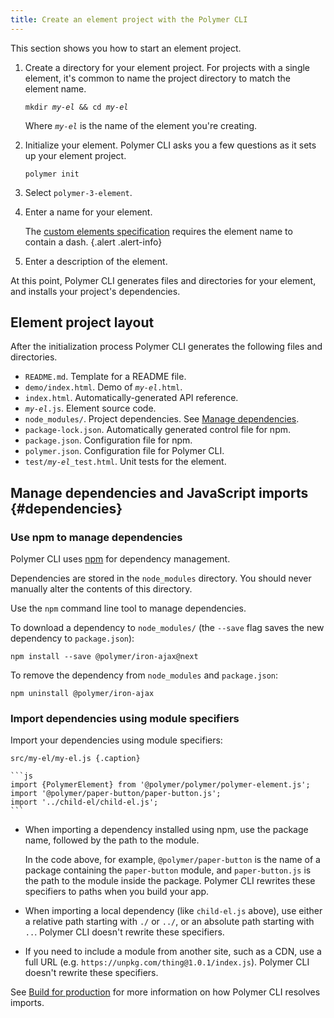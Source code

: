 ```yaml
---
title: Create an element project with the Polymer CLI
---
```


<!-- toc -->

This section shows you how to start an element project.

1.  Create a directory for your element project. For projects with a single element,
    it's common to name the project directory to match the element name.

    <pre><code>mkdir <var>my-el</var> && cd <var>my-el</var></code></pre>

    Where <code><var>my-el</var></code> is the name of the element you're
    creating.

1.  Initialize your element. Polymer CLI asks you a few questions as it sets up your element
    project.

        polymer init

1.  Select `polymer-3-element`.

1.  Enter a name for your element.

    The [custom elements
    specification](https://www.w3.org/TR/2016/WD-custom-elements-20160226/#concepts) requires the
    element name to contain a dash.
    {.alert .alert-info}

1.  Enter a description of the element.

At this point, Polymer CLI generates files and directories for your element, and installs your 
project's dependencies.

## Element project layout

After the initialization process Polymer CLI generates the following files and directories.

*   `README.md`. Template for a README file.
*   `demo/index.html`. Demo of <code><var>my-el</var></code>`.html`.
*   `index.html`. Automatically-generated API reference.
*   <code><var>my-el</var></code>`.js`. Element source code.
*   `node_modules/`. Project dependencies. See [Manage dependencies](#dependencies).
*   `package-lock.json`. Automatically generated control file for npm.
*   `package.json`. Configuration file for npm.
*   `polymer.json`. Configuration file for Polymer CLI.
*   `test/`<code><var>my-el</var></code>`_test.html`. Unit tests for
the element.

## Manage dependencies and JavaScript imports {#dependencies}

### Use npm to manage dependencies

Polymer CLI uses [npm](http://npmjs.com) for dependency management.

Dependencies are stored in the `node_modules` directory. You should never manually alter the
contents of this directory.

Use the `npm` command line tool to manage dependencies.

To download a dependency to `node_modules/` (the `--save` flag saves the new 
dependency to `package.json`):

    npm install --save @polymer/iron-ajax@next

To remove the dependency from `node_modules` and `package.json`:

    npm uninstall @polymer/iron-ajax

### Import dependencies using module specifiers

Import your dependencies using module specifiers:

    src/my-el/my-el.js {.caption}

    ```js
    import {PolymerElement} from '@polymer/polymer/polymer-element.js';
    import '@polymer/paper-button/paper-button.js';
    import '../child-el/child-el.js';
    ```

*   When importing a dependency installed using npm, use the package name, followed
    by the path to the module. 

    In the code above, for example, `@polymer/paper-button` is the name of a package
    containing the `paper-button` module, and `paper-button.js` is the path to the 
    module inside the package. Polymer CLI rewrites these specifiers to paths when
    you build your app.

*   When importing a local dependency (like `child-el.js` above), use either a relative
    path starting with `./` or `../`, or an absolute path starting with `..`. Polymer CLI
    doesn't rewrite these specifiers.

*   If you need to include a module from another site, such as a CDN, use a full URL
    (e.g. `https://unpkg.com/thing@1.0.1/index.js`). Polymer CLI doesn't rewrite these
    specifiers.

See [Build for production](/{{{polymer_version_dir}}}/docs/apps/build-for-production#transforms) for more information on how Polymer CLI resolves imports.
